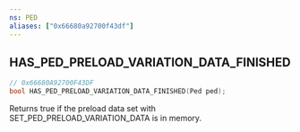 ```yaml
---
ns: PED
aliases: ["0x66680a92700f43df"]
---
```

## HAS_PED_PRELOAD_VARIATION_DATA_FINISHED

```c
// 0x66680A92700F43DF
bool HAS_PED_PRELOAD_VARIATION_DATA_FINISHED(Ped ped);
```

Returns true if the preload data set with SET_PED_PRELOAD_VARIATION_DATA is in memory.

